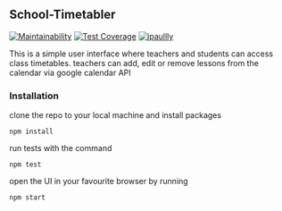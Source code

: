 ## School-Timetabler

[![Maintainability](https://api.codeclimate.com/v1/badges/b3086b9f98e39881a077/maintainability)](https://codeclimate.com/github/ipaullly/school-timetabler/maintainability) [![Test Coverage](https://api.codeclimate.com/v1/badges/b3086b9f98e39881a077/test_coverage)](https://codeclimate.com/github/ipaullly/school-timetabler/test_coverage) [![ipaullly](https://circleci.com/gh/ipaullly/school-timetabler.svg?style=svg)](https://app.circleci.com/pipelines/github/ipaullly)

This is a simple user interface where teachers and students can access class timetables. teachers can add, edit or remove lessons from the calendar via google calendar API

### Installation

clone the repo to your local machine and install packages
```
npm install
```
run tests with the command
```
npm test
```
open the UI in your favourite browser by running
```
npm start
```